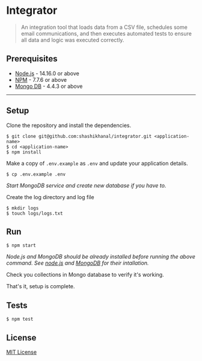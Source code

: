 # Integrator

> An integration tool that loads data from a CSV file, schedules some email communications, and then executes automated tests to ensure all data and logic was executed correctly.

## 

## Prerequisites

- [Node.js](https://nodejs.org/dist/v14.16.0/) - 14.16.0 or above
- [NPM](https://docs.npmjs.com/getting-started/installing-node) - 7.7.6 or above
- [Mongo DB](https://www.mongodb.com/try/download/community) - 4.4.3 or above

-------------------
## Setup

Clone the repository and install the dependencies.

    $ git clone git@github.com:shashikhanal/integrator.git <application-name>
    $ cd <application-name>
    $ npm install

Make a copy of `.env.example` as `.env` and update your application details.

    $ cp .env.example .env
*Start MongoDB service and create new database if you have to.*

Create the log directory and log file

    $ mkdir logs
    $ touch logs/logs.txt

## Run
```
$ npm start
```
*Node.js and MongoDB should be already installed before running the above command. See [node.js](https://nodejs.org/en/download/package-manager/) and [MongoDB](https://www.mongodb.com/try/download/community) for their intallation.*


Check you collections in Mongo database to verify it's working.

That's it, setup is complete.

## Tests

    $ npm test

## License

[MIT License](https://opensource.org/licenses/MIT)
